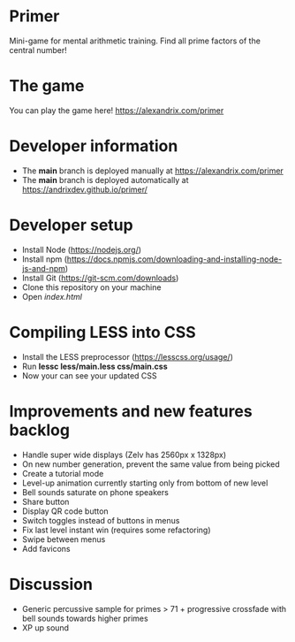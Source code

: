 # Primer
Mini-game for mental arithmetic training. Find all prime factors of the central number!

# The game
You can play the game here!
https://alexandrix.com/primer

# Developer information
* The **main** branch is deployed manually at https://alexandrix.com/primer
* The **main** branch is deployed automatically at https://andrixdev.github.io/primer/

# Developer setup
* Install Node (https://nodejs.org/)
* Install npm (https://docs.npmjs.com/downloading-and-installing-node-js-and-npm)
* Install Git (https://git-scm.com/downloads)
* Clone this repository on your machine
* Open *index.html*

# Compiling LESS into CSS
* Install the LESS preprocessor (https://lesscss.org/usage/)
* Run **lessc less/main.less css/main.css**
* Now your can see your updated CSS

# Improvements and new features backlog
* Handle super wide displays (Zelv has 2560px x 1328px)
* On new number generation, prevent the same value from being picked
* Create a tutorial mode
* Level-up animation currently starting only from bottom of new level
* Bell sounds saturate on phone speakers
* Share button
* Display QR code button
* Switch toggles instead of buttons in menus
* Fix last level instant win (requires some refactoring)
* Swipe between menus
* Add favicons

# Discussion
* Generic percussive sample for primes > 71 + progressive crossfade with bell sounds towards higher primes
* XP up sound
